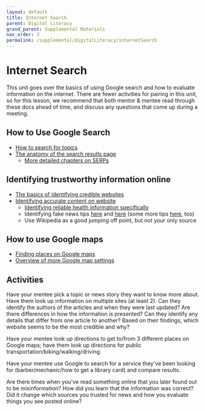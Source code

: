 ```yaml
---
layout: default
title: Internet Search
parent: Digital Literacy
grand_parent: Supplemental Materials
nav_order: 3
permalink: /supplemental/digitalLiteracy/internetSearch
---
```


# Internet Search

This unit goes over the basics of using Google search and how to evaluate information on the internet. There are fewer activities for pairing in this unit, so for this lesson, we recommend that both mentor & mentee read through these docs ahead of time, and discuss any questions that come up during a meeting.

## How to Use Google Search

- <a href="https://support.google.com/websearch/answer/134479?hl=en" target="_blank">How to search for topics</a>
- <a href="https://blog.reputationx.com/anatomy-of-search-results" target="_blank">The anatomy of the search results page</a>
  - <a href="https://www.advancedwebranking.com/serp/" target="_blank">More detailed chapters on SERPs</a>

## Identifying trustworthy information online

- <a href="https://www.usg.edu/galileo/skills/unit07/internet07_08.phtml" target="_blank">The basics of identifying credible websites</a>
- <a href="https://www.library.georgetown.edu/tutorials/research-guides/evaluating-internet-content" target="_blank">Identifying accurate content on website</a>
  - <a href="http://agerrtc.washington.edu/info/factsheets/internet" target="_blank">Identifying reliable health information specifically</a>
   - Identifying fake news tips <a href="https://guides.lib.uconn.edu/fakenews/whatandhowtocheckfakenews" target="_blank">here</a> and <a href="https://www.mindtools.com/pages/article/fake-news.htm">here</a> (some more tips <a href="https://www.npr.org/sections/alltechconsidered/2016/12/05/503581220/fake-or-real-how-to-self-check-the-news-and-get-the-facts" target="_blank">here</a>, too)
  - Use Wikipedia as a good jumping off point, but not your only source

## How to use Google maps

- <a href="https://support.google.com/maps/answer/3092445" target="_blank">Finding places on Google maps</a>
- <a href="https://support.google.com/maps/answer/144349?hl=en) (setting your home/work, satellite view & more" target="_blank">Overview of more Google map settings</a>

## Activities

Have your mentee pick a topic or news story they want to know more about. Have them look up information on multiple sites (at least 2). Can they identify the authors of the articles and when they were last updated? Are there differences in how the information is presented? Can they identify any details that differ from one article to another? Based on their findings, which website seems to be the most credible and why?

Have your mentee look up directions to get to/from 3 different places on Google maps; have them look up directions for public transportation/biking/walking/driving.

Have your mentee use Google to search for a service they've been looking for (barber/mechanic/how to get a library card) and compare results.

Are there times when you've read something online that you later found out to be misinformation? How did you learn that the information was correct? Did it change which sources you trusted for news and how you evaluate things you see posted online?
